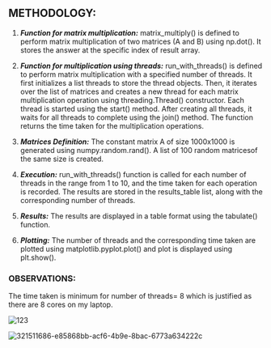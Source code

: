 ## **METHODOLOGY:**

1. ***Function for matrix multiplication:***  matrix_multiply() is defined to perform matrix multiplication of two matrices (A and B) using np.dot(). It stores the answer at the specific index of result array.

2. ***Function for multiplication using threads:***  run_with_threads() is defined to perform matrix multiplication with a specified number of threads.
It first initializes a list threads to store the thread objects.
Then, it iterates over the list of matrices and creates a new thread for each matrix multiplication operation using threading.Thread() constructor.
Each thread is started using the start() method. After creating all threads, it waits for all threads to complete using the join() method. The function returns the time taken for the multiplication operations.

3. ***Matrices Definition:*** The constant matrix A of size 1000x1000 is generated using numpy.random.rand(). A list of 100 random matricesof the same size is created.

4. ***Execution:*** run_with_threads() function is called for each number of threads in the range from 1 to 10, and the time taken for each operation is recorded. The results are stored in the results_table list, along with the corresponding number of threads.

5. ***Results:*** The results are displayed in a table format using the tabulate() function.

6. ***Plotting:*** The number of threads and the corresponding time taken are plotted using matplotlib.pyplot.plot() and plot is displayed using plt.show().

### **OBSERVATIONS:**
The time taken is minimum for number of threads= 8 which is justified as there are 8 cores on my laptop.

![123](https://github.com/gleegazer16/Multi-Threading-Assignment-UCS654/assets/100419223/58dc5d63-b9ff-4f07-b2ea-710e9833fe67)

![321511686-e85868bb-acf6-4b9e-8bac-6773a634222c](https://github.com/gleegazer16/Multi-Threading-Assignment-UCS654/assets/100419223/d05fc065-93fd-41fa-8398-a9d38103bc7b)
